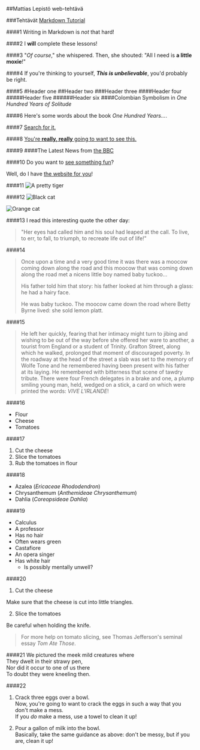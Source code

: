 ##Mattias Lepistö web-tehtävä

###Tehtävät [Markdown Tutorial](https://www.markdowntutorial.com)

####1
Writing in Markdown is _not_ that hard!

####2
I **will** complete these lessons!

####3
"_Of course_," she whispered. Then, she shouted: "All I need is **a little moxie**!"

####4
If you're thinking to yourself, **_This is unbelievable_**, you'd probably be right.

####5
#Header one
##Header two
###Header three
####Header four
#####Header five
######Header six
####Colombian Symbolism in _One Hundred Years of Solitude_

####6
Here's some words about the book _One Hundred Years..._.

####7
[Search for it.](www.google.com)

####8
[You're **really, really** going to want to see this.](www.dailykitten.com)

####9
####The Latest News from [the BBC](www.bbc.com/news)

####10
Do you want to [see something fun][a fun place]?

Well, do I have [the website for you][another fun place]!

[a fun place]: www.zombo.com
[another fun place]: www.stumbleupon.com

####11
![A pretty tiger](https://upload.wikimedia.org/wikipedia/commons/5/56/Tiger.50.jpg)

####12
![Black cat][Black]

![Orange cat][Orange]

[Black]: https://upload.wikimedia.org/wikipedia/commons/a/a3/81_INF_DIV_SSI.jpg
[Orange]: http://icons.iconarchive.com/icons/google/noto-emoji-animals-nature/256/22221-cat-icon.png

####13
I read this interesting quote the other day:

>"Her eyes had called him and his soul had leaped at the call. To live, to err, to fall, to triumph, to recreate life out of life!"

####14
>Once upon a time and a very good time it was there was a moocow coming down along the road and this moocow that was coming down along the road met a nicens little boy named baby tuckoo...
>
>His father told him that story: his father looked at him through a glass: he had a hairy face.
>
>He was baby tuckoo. The moocow came down the road where Betty Byrne lived: she sold lemon platt.

####15
>He left her quickly, fearing that her intimacy might turn to jibing and wishing to be out of the way before she offered her ware to another, a tourist from England or a student of Trinity. Grafton Street, along which he walked, prolonged that moment of discouraged poverty. In the roadway at the head of the street a slab was set to the memory of Wolfe Tone and he remembered having been present with his father at its laying. He remembered with bitterness that scene of tawdry tribute. There were four French delegates in a brake and one, a plump smiling young man, held, wedged on a stick, a card on which were printed the words: _VIVE L'IRLANDE_!

####16
* Flour
* Cheese
* Tomatoes

####17
1. Cut the cheese
2. Slice the tomatoes
3. Rub the tomatoes in flour

####18
* Azalea (_Ericaceae Rhododendron_)
* Chrysanthemum (_Anthemideae Chrysanthemum_)
* Dahlia (_Coreopsideae Dahlia_)

####19
* Calculus 
 * A professor 
 * Has no hair 
 * Often wears green
* Castafiore 
 * An opera singer 
 * Has white hair 
   * Is possibly mentally unwell?

####20
   1. Cut the cheese

 Make sure that the cheese is cut into little triangles.

2. Slice the tomatoes

 Be careful when holding the knife.
 >For more help on tomato slicing, see Thomas Jefferson's seminal essay _Tom Ate Those_.

####21
 We pictured the meek mild creatures where  
They dwelt in their strawy pen,  
Nor did it occur to one of us there  
To doubt they were kneeling then.

####22
1. Crack three eggs over a bowl.   
Now, you're going to want to crack the eggs in such a way that you don't make a mess.  
If you _do_ make a mess, use a towel to clean it up!

2. Pour a gallon of milk into the bowl.  
Basically, take the same guidance as above: don't be messy, but if you are, clean it up!